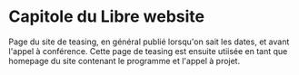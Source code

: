 # Capitole du Libre website

Page du site de teasing, en général publié lorsqu'on sait les dates, et avant l'appel à conférence.
Cette page de teasing est ensuite utiisée en tant que homepage du site contenant le programme et l'appel à projet.
